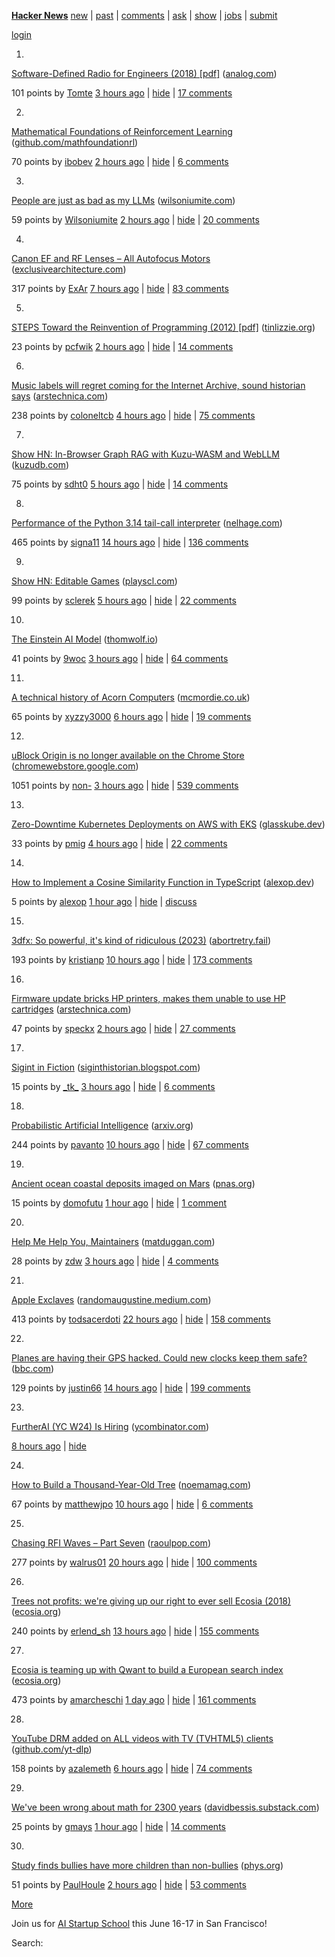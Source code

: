 [](https://news.ycombinator.com)

**[Hacker News](news)** [new](newest) | [past](front) | [comments](newcomments) | [ask](ask) | [show](show) | [jobs](jobs) | [submit](submit)

[login](login?goto=news)

1.

[](vote?id=43323071&how=up&goto=news)

[Software-Defined Radio for Engineers (2018) \[pdf\]](https://www.analog.com/media/en/training-seminars/design-handbooks/Software-Defined-Radio-for-Engineers-2018/SDR4Engineers.pdf) ([analog.com](from?site=analog.com))

101 points by [Tomte](user?id=Tomte) [3 hours ago](item?id=43323071) | [hide](hide?id=43323071&goto=news) | [17 comments](item?id=43323071)

2.

[](vote?id=43323946&how=up&goto=news)

[Mathematical Foundations of Reinforcement Learning](https://github.com/MathFoundationRL/Book-Mathematical-Foundation-of-Reinforcement-Learning) ([github.com/mathfoundationrl](from?site=github.com/mathfoundationrl))

70 points by [ibobev](user?id=ibobev) [2 hours ago](item?id=43323946) | [hide](hide?id=43323946&goto=news) | [6 comments](item?id=43323946)

3.

[](vote?id=43323755&how=up&goto=news)

[People are just as bad as my LLMs](https://wilsoniumite.com/2025/03/10/people-are-just-as-bad-as-my-llms/) ([wilsoniumite.com](from?site=wilsoniumite.com))

59 points by [Wilsoniumite](user?id=Wilsoniumite) [2 hours ago](item?id=43323755) | [hide](hide?id=43323755&goto=news) | [20 comments](item?id=43323755)

4.

[](vote?id=43320230&how=up&goto=news)

[Canon EF and RF Lenses – All Autofocus Motors](https://exclusivearchitecture.com/03-technical-articles-CLT-12-autofocus-systems.html) ([exclusivearchitecture.com](from?site=exclusivearchitecture.com))

317 points by [ExAr](user?id=ExAr) [7 hours ago](item?id=43320230) | [hide](hide?id=43320230&goto=news) | [83 comments](item?id=43320230)

5.

[](vote?id=43323860&how=up&goto=news)

[STEPS Toward the Reinvention of Programming (2012) \[pdf\]](https://tinlizzie.org/VPRIPapers/tr2012001_steps.pdf) ([tinlizzie.org](from?site=tinlizzie.org))

23 points by [pcfwik](user?id=pcfwik) [2 hours ago](item?id=43323860) | [hide](hide?id=43323860&goto=news) | [14 comments](item?id=43323860)

6.

[](vote?id=43322245&how=up&goto=news)

[Music labels will regret coming for the Internet Archive, sound historian says](https://arstechnica.com/tech-policy/2025/03/music-labels-will-regret-coming-for-the-internet-archive-sound-historian-says/) ([arstechnica.com](from?site=arstechnica.com))

238 points by [coloneltcb](user?id=coloneltcb) [4 hours ago](item?id=43322245) | [hide](hide?id=43322245&goto=news) | [75 comments](item?id=43322245)

7.

[](vote?id=43321523&how=up&goto=news)

[Show HN: In-Browser Graph RAG with Kuzu-WASM and WebLLM](https://blog.kuzudb.com/post/kuzu-wasm-rag/) ([kuzudb.com](from?site=kuzudb.com))

75 points by [sdht0](user?id=sdht0) [5 hours ago](item?id=43321523) | [hide](hide?id=43321523&goto=news) | [14 comments](item?id=43321523)

8.

[](vote?id=43317592&how=up&goto=news)

[Performance of the Python 3.14 tail-call interpreter](https://blog.nelhage.com/post/cpython-tail-call/) ([nelhage.com](from?site=nelhage.com))

465 points by [signa11](user?id=signa11) [14 hours ago](item?id=43317592) | [hide](hide?id=43317592&goto=news) | [136 comments](item?id=43317592)

9.

[](vote?id=43321688&how=up&goto=news)

[Show HN: Editable Games](https://playscl.com/make) ([playscl.com](from?site=playscl.com))

99 points by [sclerek](user?id=sclerek) [5 hours ago](item?id=43321688) | [hide](hide?id=43321688&goto=news) | [22 comments](item?id=43321688)

10.

[](vote?id=43300414&how=up&goto=news)

[The Einstein AI Model](https://thomwolf.io/blog/scientific-ai.html) ([thomwolf.io](from?site=thomwolf.io))

41 points by [9woc](user?id=9woc) [3 hours ago](item?id=43300414) | [hide](hide?id=43300414&goto=news) | [64 comments](item?id=43300414)

11.

[](vote?id=43321131&how=up&goto=news)

[A technical history of Acorn Computers](https://www.mcmordie.co.uk/acornhistory/index.shtml) ([mcmordie.co.uk](from?site=mcmordie.co.uk))

65 points by [xyzzy3000](user?id=xyzzy3000) [6 hours ago](item?id=43321131) | [hide](hide?id=43321131&goto=news) | [19 comments](item?id=43321131)

12.

[](vote?id=43322922&how=up&goto=news)

[uBlock Origin is no longer available on the Chrome Store](https://chromewebstore.google.com/detail/ublock-origin/cjpalhdlnbpafiamejdnhcphjbkeiagm?hl=en) ([chromewebstore.google.com](from?site=chromewebstore.google.com))

1051 points by [non-](user?id=non-) [3 hours ago](item?id=43322922) | [hide](hide?id=43322922&goto=news) | [539 comments](item?id=43322922)

13.

[](vote?id=43320024&how=up&goto=news)

[Zero-Downtime Kubernetes Deployments on AWS with EKS](https://glasskube.dev/blog/kubernetes-zero-downtime-deployments-aws-eks/) ([glasskube.dev](from?site=glasskube.dev))

33 points by [pmig](user?id=pmig) [4 hours ago](item?id=43320024) | [hide](hide?id=43320024&goto=news) | [22 comments](item?id=43320024)

14.

[](vote?id=43307541&how=up&goto=news)

[How to Implement a Cosine Similarity Function in TypeScript](https://alexop.dev/posts/how-to-implement-a-cosine-similarity-function-in-typescript-for-vector-comparison/) ([alexop.dev](from?site=alexop.dev))

5 points by [alexop](user?id=alexop) [1 hour ago](item?id=43307541) | [hide](hide?id=43307541&goto=news) | [discuss](item?id=43307541)

15.

[](vote?id=43287327&how=up&goto=news)

[3dfx: So powerful, it's kind of ridiculous (2023)](https://www.abortretry.fail/p/so-powerful-its-kind-of-ridiculous) ([abortretry.fail](from?site=abortretry.fail))

193 points by [kristianp](user?id=kristianp) [10 hours ago](item?id=43287327) | [hide](hide?id=43287327&goto=news) | [173 comments](item?id=43287327)

16.

[](vote?id=43323923&how=up&goto=news)

[Firmware update bricks HP printers, makes them unable to use HP cartridges](https://arstechnica.com/gadgets/2025/03/firmware-update-bricks-hp-printers-makes-them-unable-to-use-hp-cartridges/) ([arstechnica.com](from?site=arstechnica.com))

47 points by [speckx](user?id=speckx) [2 hours ago](item?id=43323923) | [hide](hide?id=43323923&goto=news) | [27 comments](item?id=43323923)

17.

[](vote?id=43307833&how=up&goto=news)

[Sigint in Fiction](https://siginthistorian.blogspot.com/2025/02/sigint-in-fiction.html) ([siginthistorian.blogspot.com](from?site=siginthistorian.blogspot.com))

15 points by [\_tk\_](user?id=_tk_) [3 hours ago](item?id=43307833) | [hide](hide?id=43307833&goto=news) | [6 comments](item?id=43307833)

18.

[](vote?id=43318624&how=up&goto=news)

[Probabilistic Artificial Intelligence](https://arxiv.org/abs/2502.05244) ([arxiv.org](from?site=arxiv.org))

244 points by [pavanto](user?id=pavanto) [10 hours ago](item?id=43318624) | [hide](hide?id=43318624&goto=news) | [67 comments](item?id=43318624)

19.

[](vote?id=43324887&how=up&goto=news)

[Ancient ocean coastal deposits imaged on Mars](https://www.pnas.org/doi/10.1073/pnas.2422213122) ([pnas.org](from?site=pnas.org))

15 points by [domofutu](user?id=domofutu) [1 hour ago](item?id=43324887) | [hide](hide?id=43324887&goto=news) | [1 comment](item?id=43324887)

20.

[](vote?id=43290516&how=up&goto=news)

[Help Me Help You, Maintainers](https://matduggan.com/help-me-help-you-maintainers/) ([matduggan.com](from?site=matduggan.com))

28 points by [zdw](user?id=zdw) [3 hours ago](item?id=43290516) | [hide](hide?id=43290516&goto=news) | [4 comments](item?id=43290516)

21.

[](vote?id=43314657&how=up&goto=news)

[Apple Exclaves](https://randomaugustine.medium.com/on-apple-exclaves-d683a2c37194) ([randomaugustine.medium.com](from?site=randomaugustine.medium.com))

413 points by [todsacerdoti](user?id=todsacerdoti) [22 hours ago](item?id=43314657) | [hide](hide?id=43314657&goto=news) | [158 comments](item?id=43314657)

22.

[](vote?id=43289994&how=up&goto=news)

[Planes are having their GPS hacked. Could new clocks keep them safe?](https://www.bbc.com/news/articles/cq6yg204pvmo) ([bbc.com](from?site=bbc.com))

129 points by [justin66](user?id=justin66) [14 hours ago](item?id=43289994) | [hide](hide?id=43289994&goto=news) | [199 comments](item?id=43289994)

23.

[FurtherAI (YC W24) Is Hiring](https://www.ycombinator.com/companies/furtherai/jobs) ([ycombinator.com](from?site=ycombinator.com))

[8 hours ago](item?id=43319611) | [hide](hide?id=43319611&goto=news)

24.

[](vote?id=43290498&how=up&goto=news)

[How to Build a Thousand-Year-Old Tree](https://www.noemamag.com/how-to-build-a-thousand-year-old-tree/) ([noemamag.com](from?site=noemamag.com))

67 points by [matthewjpo](user?id=matthewjpo) [10 hours ago](item?id=43290498) | [hide](hide?id=43290498&goto=news) | [6 comments](item?id=43290498)

25.

[](vote?id=43315406&how=up&goto=news)

[Chasing RFI Waves – Part Seven](https://raoulpop.com/2012/04/15/chasing-rfi-waves-part-seven/) ([raoulpop.com](from?site=raoulpop.com))

277 points by [walrus01](user?id=walrus01) [20 hours ago](item?id=43315406) | [hide](hide?id=43315406&goto=news) | [100 comments](item?id=43315406)

26.

[](vote?id=43317887&how=up&goto=news)

[Trees not profits: we're giving up our right to ever sell Ecosia (2018)](https://blog.ecosia.org/trees-not-profits/) ([ecosia.org](from?site=ecosia.org))

240 points by [erlend\_sh](user?id=erlend_sh) [13 hours ago](item?id=43317887) | [hide](hide?id=43317887&goto=news) | [155 comments](item?id=43317887)

27.

[](vote?id=43311573&how=up&goto=news)

[Ecosia is teaming up with Qwant to build a European search index](https://blog.ecosia.org/eusp/) ([ecosia.org](from?site=ecosia.org))

473 points by [amarcheschi](user?id=amarcheschi) [1 day ago](item?id=43311573) | [hide](hide?id=43311573&goto=news) | [161 comments](item?id=43311573)

28.

[](vote?id=43321145&how=up&goto=news)

[YouTube DRM added on ALL videos with TV (TVHTML5) clients](https://github.com/yt-dlp/yt-dlp/issues/12563) ([github.com/yt-dlp](from?site=github.com/yt-dlp))

158 points by [azalemeth](user?id=azalemeth) [6 hours ago](item?id=43321145) | [hide](hide?id=43321145&goto=news) | [74 comments](item?id=43321145)

29.

[](vote?id=43325019&how=up&goto=news)

[We've been wrong about math for 2300 years](https://davidbessis.substack.com/p/weve-been-wrong-about-math-for-2300) ([davidbessis.substack.com](from?site=davidbessis.substack.com))

25 points by [gmays](user?id=gmays) [1 hour ago](item?id=43325019) | [hide](hide?id=43325019&goto=news) | [14 comments](item?id=43325019)

30.

[](vote?id=43323738&how=up&goto=news)

[Study finds bullies have more children than non-bullies](https://phys.org/news/2025-02-bullies-children.html) ([phys.org](from?site=phys.org))

51 points by [PaulHoule](user?id=PaulHoule) [2 hours ago](item?id=43323738) | [hide](hide?id=43323738&goto=news) | [53 comments](item?id=43323738)

[More](?p=2)

  

Join us for [AI Startup School](https://events.ycombinator.com/ai-sus) this June 16-17 in San Francisco!

  

  
  

Search:
